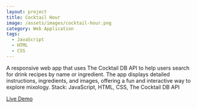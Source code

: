 ```yaml
---
layout: project
title: Cocktail Hour
image: /assets/images/cocktail-hour.png
category: Web Application
tags:
  - JavaScript
  - HTML
  - CSS
---
```

A responsive web app that uses The Cocktail DB API to help users search for drink recipes by name or ingredient. The app displays detailed instructions, ingredients, and images, offering a fun and interactive way to explore mixology.
Stack: JavaScript, HTML, CSS, The Cocktail DB API



[Live Demo](https://bewimsicals-cocktail-hour.netlify.app/?#recipe-section)


